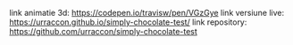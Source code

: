 link animatie 3d: https://codepen.io/travisw/pen/VGzGye
link versiune live: https://urraccon.github.io/simply-chocolate-test/
link repository: https://github.com/urraccon/simply-chocolate-test
